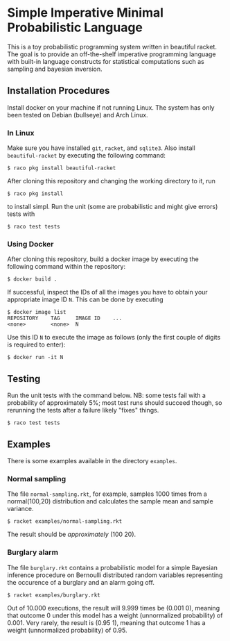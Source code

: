 # Simple Imperative Minimal Probabilistic Language
This is a toy probabilistic programming system written in beautiful racket.
The goal is to provide an off-the-shelf imperative programming language with built-in language constructs for statistical computations such as sampling and bayesian inversion.

## Installation Procedures
Install docker on your machine if not running Linux.
The system has only been tested on Debian (bullseye) and Arch Linux.

### In Linux
Make sure you have installed `git`, `racket`, and `sqlite3`.
Also install `beautiful-racket` by executing the following command:
```
$ raco pkg install beautiful-racket
```
After cloning this repository and changing the working directory to it, run
```
$ raco pkg install
```
to install simpl.
Run the unit (some are probabilistic and might give errors) tests with
```
$ raco test tests
```

### Using Docker
After cloning this repository, build a docker image by executing the following command within the repository:
```
$ docker build . 
```

If successful, inspect the IDs of all the images you have to obtain your appropriate image ID `N`.
This can be done by executing
```
$ docker image list
REPOSITORY    TAG     IMAGE ID    ...
<none>        <none>  N
```
Use this ID `N` to execute the image as follows (only the first couple of digits is required to enter):
```
$ docker run -it N
```

## Testing
Run the unit tests with the command below.
NB: some tests fail with a probability of approximately 5%; most test runs should succeed though, so rerunning the tests after a failure likely "fixes" things.
```
$ raco test tests
```

## Examples
There is some examples available in the directory `examples`. 

### Normal sampling
The file `normal-sampling.rkt`, for example, samples 1000 times from a normal(100,20) distribution and calculates the sample mean and sample variance.  
```
$ racket examples/normal-sampling.rkt
```
The result should be _approximately_ (100 20).

### Burglary alarm
The file `burglary.rkt` contains a probabilistic model for a simple Bayesian inference procedure on Bernoulli distributed random variables representing the occurence of a burglary and an alarm going off.
```
$ racket examples/burglary.rkt
```
Out of 10.000 executions, the result will 9.999 times be (0.001 0), meaning that outcome 0 under this model has a weight (unnormalized probability) of 0.001.
Very rarely, the result is (0.95 1), meaning that outcome 1 has a weight (unnormalized probability) of 0.95.
